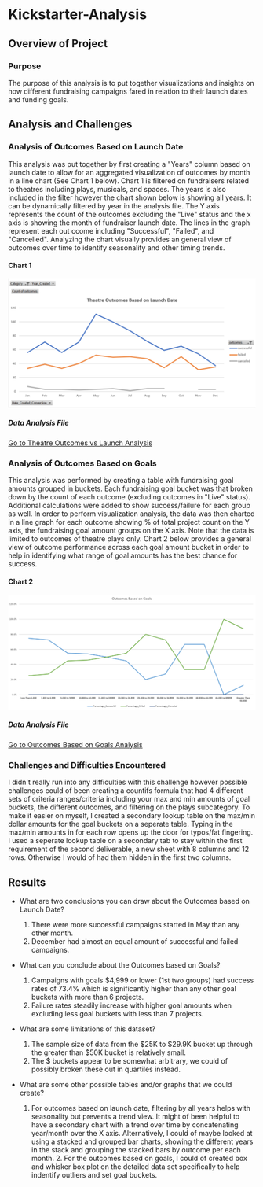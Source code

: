 # Kickstarter-Analysis

## Overview of Project

### Purpose

The purpose of this analysis is to put together visualizations and insights on how different fundraising campaigns fared in relation to their launch dates and funding goals.  

## Analysis and Challenges

### Analysis of Outcomes Based on Launch Date

This analysis was put together by first creating a "Years" column based on launch date to allow for an aggregated visualization of outcomes by month in a line chart (See Chart 1 below). Chart 1 is filtered on fundraisers related to theatres including plays, musicals, and spaces.  The years is also included in the filter however the chart shown below is showing all years.  It can be dynamically filtered by year in the analysis file.   The Y axis represents the count of the outcomes excluding the "Live" status and the x axis is showing the month of fundraiser launch date.  The lines in the graph represent each out ccome including "Successful", "Failed", and "Cancelled".  Analyzing the chart visually provides an general view of outcomes over time to identify seasonality and other timing trends.

#### Chart 1

![](Theatre_Outcomes_vs_Launch.png)

##### Data Analysis File
 [Go to Theatre Outcomes vs Launch Analysis](https://github.com/sbretag/kickstarter-analysis/blob/main/Resources/Kickstarter_Challenge.xlsx)
 


### Analysis of Outcomes Based on Goals

This analysis was performed by creating a table with fundraising goal amounts grouped in buckets.  Each fundraising goal bucket was that broken down by the count of each outcome (excluding outcomes in "Live" status).  Additional calculations were added to show success/failure for each group as well.  In order to perform visualization analysis, the data was then charted in a line graph for each outcome showing % of total project count on the Y axis, the fundraising goal amount groups on the X axis.  Note that the data is limited to outcomes of theatre plays only.  Chart 2 below provides a general view of outcome performance across each goal amount bucket in order to help in identifying what range of goal amounts has the best chance for success.

#### Chart 2

![](Outcomes_vs_Goals.png)

##### Data Analysis File
 [Go to Outcomes Based on Goals Analysis](https://github.com/sbretag/kickstarter-analysis/main/resources/Kickstarter_Challenge.xlsx)
 
### Challenges and Difficulties Encountered

I didn't really run into any difficulties with this challenge however possible challenges could of been creating a countifs formula that had 4 different sets of criteria ranges/criteria including your max and min amounts of goal buckets, the different outcomes, and filtering on the plays subcategory.  To make it easier on myself, I created a secondary lookup table on the max/min dollar amounts for the goal buckets on a seperate table.  Typing in the max/min amounts in for each row opens up the door for typos/fat fingering.  I used a seperate lookup table on a secondary tab to stay within the first requirement of the second deliverable, a new sheet with 8 columns and 12 rows.  Otherwise I would of had them hidden in the first two columns.

## Results

- What are two conclusions you can draw about the Outcomes based on Launch Date?

	1. There were more successful campaigns started in May than any other month.
	2. December had almost an equal amount of successful and failed campaigns.

- What can you conclude about the Outcomes based on Goals?
	1. Campaigns with goals $4,999 or lower (1st two groups) had success rates of 73.4% which is significantly higher than any other goal buckets with more than 6 projects. 
	2. Failure rates steadily increase with higher goal amounts when excluding less goal buckets with less than 7 projects.

- What are some limitations of this dataset?
	1. The sample size of data from the $25K to $29.9K bucket up through the greater than $50K bucket is relatively small.
	2. The $ buckets appear to be somewhat arbitrary, we could of possibly broken these out in quartiles instead. 
 

- What are some other possible tables and/or graphs that we could create?

	1. For outcomes based on launch date, filtering by all years helps with seasonality but prevents a trend view.  It might of been helpful to have a secondary chart with a 	     trend over time by concatenating year/month over the X axis.  Alternatively, I could of maybe looked at using a stacked and grouped bar charts, showing the different 	      years in the stack and grouping the stacked bars by outcome per each month.
        2. For the outcomes based on goals, I could of created box and whisker box plot on the detailed data set specifically to help indentify outliers and set goal buckets.

